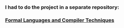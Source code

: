 <h3>I had to do the project in a separate repository:</h3>
<h3><a href="https://github.com/Sipos-Lucas-George/Formal-Languages-and-Compiler-Techniques">Formal Languages and Compiler Techniques</a></h3>
